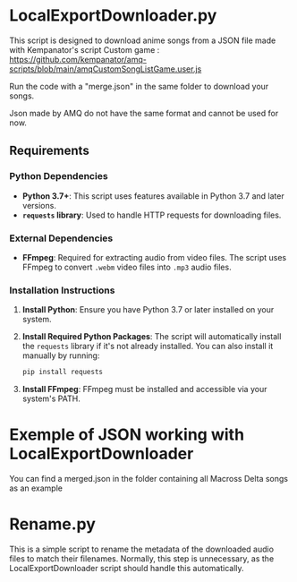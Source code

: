 # LocalExportDownloader.py

This script is designed to download anime songs from a JSON file made with Kempanator's script Custom game :
https://github.com/kempanator/amq-scripts/blob/main/amqCustomSongListGame.user.js

Run the code with a "merge.json" in the same folder to download your songs.

Json made by AMQ do not have the same format and cannot be used for now.

## Requirements

### Python Dependencies

- **Python 3.7+**: This script uses features available in Python 3.7 and later versions.
- **`requests` library**: Used to handle HTTP requests for downloading files.

### External Dependencies

- **FFmpeg**: Required for extracting audio from video files. The script uses FFmpeg to convert `.webm` video files into `.mp3` audio files.

### Installation Instructions

1. **Install Python**: Ensure you have Python 3.7 or later installed on your system.
2. **Install Required Python Packages**: The script will automatically install the `requests` library if it's not already installed. You can also install it manually by running:

   ```bash
   pip install requests

3. **Install FFmpeg**: FFmpeg must be installed and accessible via your system's PATH. 


# Exemple of JSON working with LocalExportDownloader

You can find a merged.json in the folder containing all Macross Delta songs as an example

# Rename.py

This is a simple script to rename the metadata of the downloaded audio files to match their filenames. Normally, this step is unnecessary, as the LocalExportDownloader script should handle this automatically.